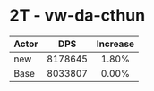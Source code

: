 # 2T - vw-da-cthun
| Actor | DPS | Increase |
|---|:---:|:---:|
|new|8178645|1.80%|
|Base|8033807|0.00%|
